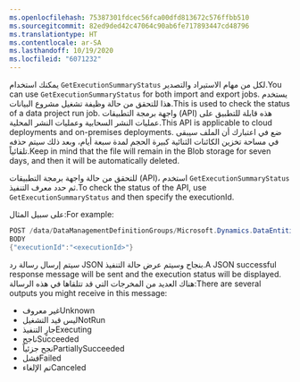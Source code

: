 ```yaml
---
ms.openlocfilehash: 75387301fdcec56fca00dfd813672c576ffbb510
ms.sourcegitcommit: 82ed9ded42c47064c90ab6fe717893447cd48796
ms.translationtype: HT
ms.contentlocale: ar-SA
ms.lasthandoff: 10/19/2020
ms.locfileid: "6071232"
---
```

<span data-ttu-id="4fd91-101">يمكنك استخدام `GetExecutionSummaryStatus` لكل من مهام الاستيراد والتصدير.</span><span class="sxs-lookup"><span data-stu-id="4fd91-101">You can use `GetExecutionSummaryStatus` for both import and export jobs.</span></span> <span data-ttu-id="4fd91-102">يستخدم هذا للتحقق من حالة وظيفة تشغيل مشروع البيانات.</span><span class="sxs-lookup"><span data-stu-id="4fd91-102">This is used to check the status of a data project run job.</span></span> <span data-ttu-id="4fd91-103">واجهة برمجة التطبيقات (API) هذه قابلة للتطبيق على عمليات النشر السحابية وعمليات النشر المحلية.</span><span class="sxs-lookup"><span data-stu-id="4fd91-103">This API is applicable to cloud deployments and on-premises deployments.</span></span> <span data-ttu-id="4fd91-104">ضع في اعتبارك أن الملف سيبقى في مساحة تخزين الكائنات الثنائية كبيرة الحجم لمدة سبعة أيام، وبعد ذلك سيتم حذفه تلقائياً.</span><span class="sxs-lookup"><span data-stu-id="4fd91-104">Keep in mind that the file will remain in the Blob storage for seven days, and then it will be automatically deleted.</span></span>

<span data-ttu-id="4fd91-105">للتحقق من حالة واجهة برمجة التطبيقات (API)، استخدم `GetExecutionSummaryStatus` ثم حدد معرف التنفيذ.</span><span class="sxs-lookup"><span data-stu-id="4fd91-105">To check the status of the API, use `GetExecutionSummaryStatus` and then specify the executionId.</span></span>

<span data-ttu-id="4fd91-106">على سبيل المثال:</span><span class="sxs-lookup"><span data-stu-id="4fd91-106">For example:</span></span>

```csharp
POST /data/DataManagementDefinitionGroups/Microsoft.Dynamics.DataEntities.GetExecutionSummaryStatus
BODY
{"executionId":"<executionId>"}
```
<span data-ttu-id="4fd91-107">سيتم إرسال رسالة رد JSON بنجاح وسيتم عرض حالة التنفيذ.</span><span class="sxs-lookup"><span data-stu-id="4fd91-107">A JSON successful response message will be sent and the execution status will be displayed.</span></span> <span data-ttu-id="4fd91-108">هناك العديد من المخرجات التي قد تتلقاها في هذه الرسالة:</span><span class="sxs-lookup"><span data-stu-id="4fd91-108">There are several outputs you might receive in this message:</span></span>

-   <span data-ttu-id="4fd91-109">غير معروف</span><span class="sxs-lookup"><span data-stu-id="4fd91-109">Unknown</span></span>
-   <span data-ttu-id="4fd91-110">‏‫ليس قيد التشغيل‬</span><span class="sxs-lookup"><span data-stu-id="4fd91-110">NotRun</span></span>
-   <span data-ttu-id="4fd91-111">جارٍ التنفيذ</span><span class="sxs-lookup"><span data-stu-id="4fd91-111">Executing</span></span>
-   <span data-ttu-id="4fd91-112">ناجح</span><span class="sxs-lookup"><span data-stu-id="4fd91-112">Succeeded</span></span>
-   <span data-ttu-id="4fd91-113">نجح جزئياً</span><span class="sxs-lookup"><span data-stu-id="4fd91-113">PartiallySucceeded</span></span>
-   <span data-ttu-id="4fd91-114">فشل</span><span class="sxs-lookup"><span data-stu-id="4fd91-114">Failed</span></span>
-   <span data-ttu-id="4fd91-115">‏‫تم الإلغاء‬</span><span class="sxs-lookup"><span data-stu-id="4fd91-115">Canceled</span></span>
 